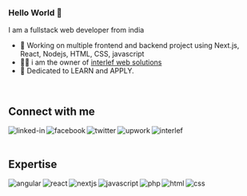 ### Hello World 👋
I am a fullstack web developer from india
- 🔭 Working on multiple frontend and backend project using Next.js, React, Nodejs, HTML, CSS, javascript
- 🧑‍💼 i am the owner of [interlef web solutions](https://interlef.com)
- 🌱 Dedicated to LEARN and APPLY.
<br>

## Connect with me

[<img align="left" alt="linked-in" src="https://img.shields.io/badge/linkedin-%230077B5.svg?&style=for-the-badge&logo=linkedin&logoColor=white" />](https://www.linkedin.com/in/shivamsi687/)
[<img align="left" alt="facebook" src="https://img.shields.io/badge/facebook-%231877F2.svg?&style=for-the-badge&logo=facebook&logoColor=white" />](https://www.facebook.com/profile.php?id=100013939752083)
[<img align="left" alt="twitter" src="https://img.shields.io/badge/twitter-%231DA1F2.svg?&style=for-the-badge&logo=twitter&logoColor=white" />](https://twitter.com/shivam_687)
[<img align="left" alt="upwork" src="https://img.shields.io/badge/UPWORK-%228c22.svg?&style=for-the-badge&logo=upwork&logoColor=white" />](https://www.upwork.com/freelancers/~0108a27459268ad168)
[<img align="left" alt="interlef" src="https://img.shields.io/badge/Interlef-%8000de.svg?&style=for-the-badge" />](https://interlef.com)
<br>
<br>
## Expertise
<img align="left" alt="angular" src="https://img.shields.io/badge/Angular-Love-red?logo=angular" />
<img align="left" alt="react" src="https://img.shields.io/badge/react-Love-blue?logo=react" />
<img align="left" alt="nextjs" src="https://img.shields.io/badge/next.js-Love-orange?logo=nextdotjs" />
<img align="left" alt="javascript" src="https://img.shields.io/badge/Javascript-Love-yellow?logo=javascript" />
<img align="left" alt="php" src="https://img.shields.io/badge/PHP-Love-blue?logo=php" />
<img align="left" alt="html" src="https://img.shields.io/badge/html-Love-blue?logo=html5" />
<img align="left" alt="css" src="https://img.shields.io/badge/css-Love-yellowgreen?logo=css3" />
<br>
<br>

